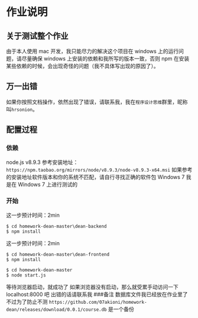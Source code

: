 # 作业说明
## 关于测试整个作业
由于本人使用 mac 开发，我只能尽力的解决这个项目在 windows 上的运行问题，请尽量确保 windows 上安装的依赖和我所写的版本一致，否则 npm 在安装某些依赖的时候，会出现奇怪的问题（我不具体写出现的原因了）。
## 万一出错
如果你按照文档操作，依然出现了错误，请联系我，我在`程序设计思维`群里，昵称叫`hrsonion`。
## 配置过程
### 依赖
node.js v8.9.3 参考安装地址：`https://npm.taobao.org/mirrors/node/v8.9.3/node-v8.9.3-x64.msi`
如果参考的安装地址软件版本和你的系统不匹配，请自行寻找正确的软件包
Windows 7 我是在 Windows 7 上进行测试的
### 开始
这一步预计时间：2min
```
$ cd homework-dean-master\dean-backend
$ npm install
```
这一步预计时间：2min
```
$ cd homework-dean-master\dean-frontend
$ npm install
```
```
$ cd homework-dean-master
$ node start.js
```
等待浏览器启动，就成功了
如果浏览器没有启动，那么就受累手动访问一下 localhost:8000 吧
出错的话请联系我
###备注
数据库文件我已经放在作业里了
不过为了防止不测 `https://github.com/07akioni/homework-dean/releases/download/0.0.1/course.db` 是一个备份
